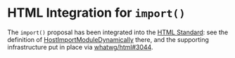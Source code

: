 # HTML Integration for `import()`

The `import()` proposal has been integrated into the [HTML Standard](http://html.spec.whatwg.org/multipage/): see the definition of [HostImportModuleDynamically](https://html.spec.whatwg.org/multipage/webappapis.html#hostimportmoduledynamically(referencingscriptormodule%2C-specifier%2C-promisecapability)) there, and the supporting infrastructure put in place via [whatwg/html#3044](https://github.com/whatwg/html/pull/3044).
